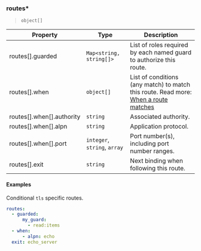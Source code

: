 ### routes\*

> `object[]`

| Property | Type | Description |
| -- | -- | -- |
| routes[].guarded |  `Map<string, string[]>` |  List of roles required by each named guard to authorize this route. |
| routes[].when |  `object[]` |  List of conditions (any match) to match this route. Read more: [When a route matches](../../../protocol.md#when-a-route-matches) |
| routes[].when[].authority |  `string` |  Associated authority. |
| routes[].when[].alpn |  `string` |  Application protocol. |
| routes[].when[].port |  `integer`, `string`, `array` |  Port number(s), including port number ranges. |
| routes[].exit |  `string` |  Next binding when following this route. |

#### Examples

Conditional `tls` specific routes.

```yaml
routes:
  - guarded:
      my_guard:
        - read:items
  - when:
      - alpn: echo
  exit: echo_server
```

